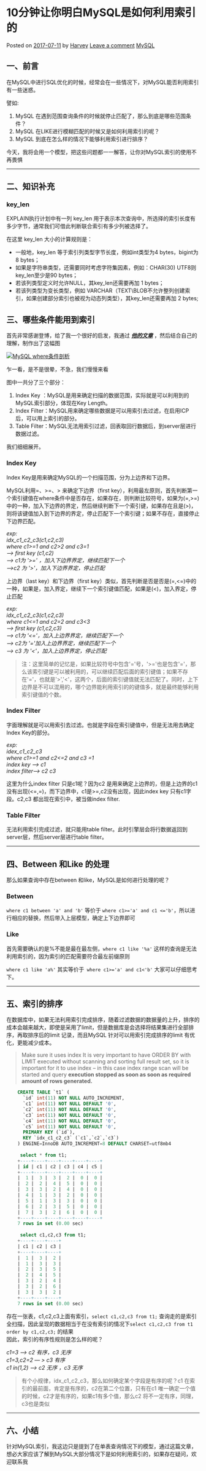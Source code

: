 # 10分钟让你明白MySQL是如何利用索引的

 Posted on [2017-07-11][0] by [Harvey][1]  [Leave a comment][2]  [MySQL][3]

## 一、前言

在MySQL中进行SQL优化的时候，经常会在一些情况下，对MySQL能否利用索引有一些迷惑。

譬如:

1. MySQL 在遇到范围查询条件的时候就停止匹配了，那么到底是哪些范围条件？
1. MySQL 在LIKE进行模糊匹配的时候又是如何利用索引的呢？
1. MySQL 到底在怎么样的情况下能够利用索引进行排序？

今天，我将会用一个模型，把这些问题都一一解答，让你对MySQL索引的使用不再畏惧

- - -

## 二、知识补充

### key_len

EXPLAIN执行计划中有一列 key_len 用于表示本次查询中，所选择的索引长度有多少字节，通常我们可借此判断联合索引有多少列被选择了。

在这里 key_len 大小的计算规则是：

* 一般地，key_len 等于索引列类型字节长度，例如int类型为4 bytes，bigint为8 bytes；
* 如果是字符串类型，还需要同时考虑字符集因素，例如：CHAR(30) UTF8则key_len至少是90 bytes；
* 若该列类型定义时允许NULL，其key_len还需要再加 1 bytes；
* 若该列类型为变长类型，例如 VARCHAR（TEXT\BLOB不允许整列创建索引，如果创建部分索引也被视为动态列类型），其key_len还需要再加 2 bytes;

## 三、哪些条件能用到索引

首先非常感谢登博，给了我一个很好的启发，我通过 _**[他的文章][4]**_ ，然后结合自己的理解，制作出了这幅图

[![MySQL where条件剖析](./img/MySQL-where条件剖析.jpg)](./img/MySQL-where条件剖析.jpg)

乍一看，是不是很晕，不急，我们慢慢来看

图中一共分了三个部分：

1. Index Key ：MySQL是用来确定扫描的数据范围，实际就是可以利用到的MySQL索引部分，体现在Key Length。
1. Index Filter：MySQL用来确定哪些数据是可以用索引去过滤，在启用ICP后，可以用上索引的部分。
1. Table Filter：MySQL无法用索引过滤，回表取回行数据后，到server层进行数据过滤。

我们细细展开。

### Index Key

Index Key是用来确定MySQL的一个扫描范围，分为上边界和下边界。

MySQL利用=、>=、> 来确定下边界（first key），利用最左原则，首先判断第一个索引键值在where条件中是否存在，如果存在，则判断比较符号，如果为(=,>=)中的一种，加入下边界的界定，然后继续判断下一个索引键，如果存在且是(>)，则将该键值加入到下边界的界定，停止匹配下一个索引键；如果不存在，直接停止下边界匹配。

_exp:  
idx_c1_c2_c3(c1,c2,c3)  
where c1>=1 and c2>2 and c3=1  
--> first key (c1,c2)  
--> c1为 '>=' ，加入下边界界定，继续匹配下一个  
-->c2 为 '>'，加入下边界界定，停止匹配_

上边界（last key）和下边界（first key）类似，首先判断是否是否是(=,<=)中的一种，如果是，加入界定，继续下一个索引键值匹配，如果是(<)，加入界定，停止匹配

_exp:  
idx_c1_c2_c3(c1,c2,c3)  
where c1<=1 and c2=2 and c3<3  
--> first key (c1,c2,c3)  
--> c1为 '<='，加入上边界界定，继续匹配下一个  
--> c2为 '='加入上边界界定，继续匹配下一个  
--> c3 为 '<'，加入上边界界定，停止匹配_

> 注：这里简单的记忆是，如果比较符号中包含'='号，'>='也是包含'='，那么该索引键是可以被利用的，可以继续匹配后面的索引键值；如果不存在'='，也就是'>','<'，这两个，后面的索引键值就无法匹配了。同时，上下边界是不可以混用的，哪个边界能利用索引的的键值多，就是最终能够利用索引键值的个数。

### Index Filter

字面理解就是可以用索引去过滤。也就是字段在索引键值中，但是无法用去确定Index Key的部分。

_exp:  
idex_c1_c2_c3  
where c1>=1 and c2<=2 and c3 =1  
index key --> c1  
index filter--> c2 c3_

这里为什么index filter 只是c1呢？因为c2 是用来确定上边界的，但是上边界的c1没有出现(<=,=)，而下边界中，c1是>=,c2没有出现，因此index key 只有c1字段。c2,c3 都出现在索引中，被当做index filter.

### Table Filter

无法利用索引完成过滤，就只能用table filter。此时引擎层会将行数据返回到server层，然后server层进行table filter。

- - -

## 四、Between 和Like 的处理

那么如果查询中存在between 和like，MySQL是如何进行处理的呢？

### Between

`where c1 between 'a' and 'b'` 等价于 `where c1>='a' and c1 <='b'`，所以进行相应的替换，然后带入上层模型，确定上下边界即可

### Like

首先需要确认的是%不能是最在最左侧，`where c1 like '%a'` 这样的查询是无法利用索引的，因为索引的匹配需要符合最左前缀原则

`where c1 like 'a%'` 其实等价于` where c1>='a' and c1<'b'` 大家可以仔细思考下。

- - -

## 五、索引的排序

在数据库中，如果无法利用索引完成排序，随着过滤数据的数据量的上升，排序的成本会越来越大，即使是采用了limit，但是数据库是会选择将结果集进行全部排序，再取排序后的limit 记录，而且MySQL 针对可以用索引完成排序的limit 有优化，更能减少成本。

 > Make sure it uses index It is very important to have ORDER BY with LIMIT executed without scanning and sorting full result set, so it is important for it to use index – in this case index range scan will be started and query **execution stopped as soon as soon as required amount of rows generated.**

```sql
    CREATE TABLE `t1` (
      `id` int(11) NOT NULL AUTO_INCREMENT,
      `c1` int(11) NOT NULL DEFAULT '0',
      `c2` int(11) NOT NULL DEFAULT '0',
      `c3` int(11) NOT NULL DEFAULT '0',
      `c4` int(11) NOT NULL DEFAULT '0',
      `c5` int(11) NOT NULL DEFAULT '0',
      PRIMARY KEY (`id`),
      KEY `idx_c1_c2_c3` (`c1`,`c2`,`c3`)
    ) ENGINE=InnoDB AUTO_INCREMENT=8 DEFAULT CHARSET=utf8mb4
    
     select * from t1;
    +----+----+----+----+----+----+
    | id | c1 | c2 | c3 | c4 | c5 |
    +----+----+----+----+----+----+
    |  1 |  3 |  3 |  2 |  0 |  0 |
    |  2 |  2 |  4 |  5 |  0 |  0 |
    |  3 |  3 |  2 |  4 |  0 |  0 |
    |  4 |  1 |  3 |  2 |  0 |  0 |
    |  5 |  1 |  3 |  3 |  0 |  0 |
    |  6 |  2 |  3 |  5 |  0 |  0 |
    |  7 |  3 |  2 |  6 |  0 |  0 |
    +----+----+----+----+----+----+
    7 rows in set (0.00 sec)
    
     select c1,c2,c3 from t1;
    +----+----+----+
    | c1 | c2 | c3 |
    +----+----+----+
    |  1 |  3 |  2 |
    |  1 |  3 |  3 |
    |  2 |  3 |  5 |
    |  2 |  4 |  5 |
    |  3 |  2 |  4 |
    |  3 |  2 |  6 |
    |  3 |  3 |  2 |
    +----+----+----+
    7 rows in set (0.00 sec)
```

存在一张表，c1,c2,c3上面有索引，`select c1,c2,c3 from t1;` 查询走的是索引全扫描，因此呈现的数据相当于在没有索引的情况下`select c1,c2,c3 from t1 order by c1,c2,c3;` 的结果  
因此，索引的有序性规则是怎么样的呢？

_c1=3 —> c2 有序，c3 无序_  
_c1=3,c2=2 — > c3 有序_  
_c1 in(1,2) —> c2 无序 ，c3 无序_

> 有个小规律，idx_c1_c2_c3，那么如何确定某个字段是有序的呢？c1 在索引的最前面，肯定是有序的，c2在第二个位置，只有在c1 唯一确定一个值的时候，c2才是有序的，如果c1有多个值，那么c2 将不一定有序，同理，c3也是类似

- - -

## 六、小结

针对MySQL索引，我这边只是提到了在单表查询情况下的模型，通过这篇文章，想必大家应该了解到MySQL大部分情况下是如何利用索引的，如果存在疑问，欢迎联系我

[0]: http://fordba.com/spend-10-min-to-understand-how-mysql-use-index.html
[1]: http://fordba.com/author/admin
[2]: http://fordba.com/spend-10-min-to-understand-how-mysql-use-index.html#respond
[3]: http://fordba.com/category/mysql
[4]: http://hedengcheng.com/?p=577
